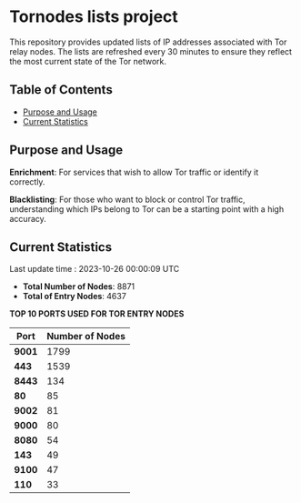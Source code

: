 # Tornodes lists project

This repository provides updated lists of IP addresses associated with Tor relay nodes. The lists are refreshed every 30 minutes to ensure they reflect the most current state of the Tor network.

## Table of Contents

- [Purpose and Usage](#purpose-and-usage)
- [Current Statistics](#current-statistics)


## Purpose and Usage

**Enrichment**: For services that wish to allow Tor traffic or identify it correctly.

**Blacklisting**: For those who want to block or control Tor traffic, understanding which IPs belong to Tor can be a starting point with a high accuracy.

## Current Statistics

Last update time : 2023-10-26 00:00:09 UTC

- **Total Number of Nodes**: 8871
- **Total of Entry Nodes**: 4637

**TOP 10 PORTS USED FOR TOR ENTRY NODES**

| **Port** | **Number of Nodes** |
|------|-----------------|
| **9001**   | 1799  |
| **443**   | 1539  |
| **8443**   | 134  |
| **80**   | 85  |
| **9002**   | 81  |
| **9000**   | 80  |
| **8080**   | 54  |
| **143**   | 49  |
| **9100**   | 47  |
| **110**   | 33  |

